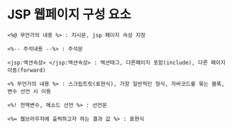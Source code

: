 # JSP 웹페이지 구성 요소

    <%@ 무언가의 내용 %> : 지시문, jsp 페이지 속성 지정
  
    <%-- 주석내용 --%> : 주석문

    <jsp:액션속성> </jsp:액션속성> : 액션태그, 다른페이지 포함(include), 다른 페이지 이동(forward)

    <% 무언가의 내용 %> : 스크립트릿(표현식), 가장 일반적인 형식, 자바코드를 묶는 블록, 변수 선언 시 이용

    <%! 전역변수, 메소드 선언 %> : 선언문

    <%= 웹브라우저에 출력하고자 하는 결과 값 %> : 표현식
